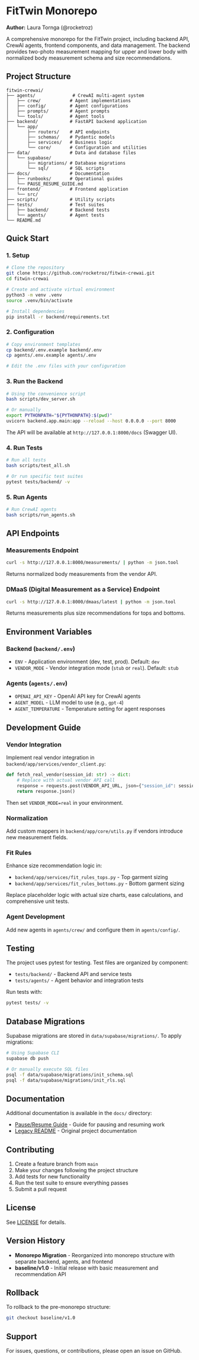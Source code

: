 # FitTwin Monorepo

**Author:** Laura Tornga (@rocketroz)

A comprehensive monorepo for the FitTwin project, including backend API, CrewAI agents, frontend components, and data management. The backend provides two-photo measurement mapping for upper and lower body with normalized body measurement schema and size recommendations.

## Project Structure

```
fitwin-crewai/
├── agents/              # CrewAI multi-agent system
│   ├── crew/           # Agent implementations
│   ├── config/         # Agent configurations
│   ├── prompts/        # Agent prompts
│   └── tools/          # Agent tools
├── backend/            # FastAPI backend application
│   └── app/
│       ├── routers/    # API endpoints
│       ├── schemas/    # Pydantic models
│       ├── services/   # Business logic
│       └── core/       # Configuration and utilities
├── data/               # Data and database files
│   └── supabase/
│       ├── migrations/ # Database migrations
│       └── sql/        # SQL scripts
├── docs/               # Documentation
│   ├── runbooks/       # Operational guides
│   └── PAUSE_RESUME_GUIDE.md
├── frontend/           # Frontend application
│   └── src/
├── scripts/            # Utility scripts
├── tests/              # Test suites
│   ├── backend/        # Backend tests
│   └── agents/         # Agent tests
└── README.md
```

## Quick Start

### 1. Setup

```bash
# Clone the repository
git clone https://github.com/rocketroz/fitwin-crewai.git
cd fitwin-crewai

# Create and activate virtual environment
python3 -m venv .venv
source .venv/bin/activate

# Install dependencies
pip install -r backend/requirements.txt
```

### 2. Configuration

```bash
# Copy environment templates
cp backend/.env.example backend/.env
cp agents/.env.example agents/.env

# Edit the .env files with your configuration
```

### 3. Run the Backend

```bash
# Using the convenience script
bash scripts/dev_server.sh

# Or manually
export PYTHONPATH="${PYTHONPATH}:$(pwd)"
uvicorn backend.app.main:app --reload --host 0.0.0.0 --port 8000
```

The API will be available at `http://127.0.0.1:8000/docs` (Swagger UI).

### 4. Run Tests

```bash
# Run all tests
bash scripts/test_all.sh

# Or run specific test suites
pytest tests/backend/ -v
```

### 5. Run Agents

```bash
# Run CrewAI agents
bash scripts/run_agents.sh
```

## API Endpoints

### Measurements Endpoint

```bash
curl -s http://127.0.0.1:8000/measurements/ | python -m json.tool
```

Returns normalized body measurements from the vendor API.

### DMaaS (Digital Measurement as a Service) Endpoint

```bash
curl -s http://127.0.0.1:8000/dmaas/latest | python -m json.tool
```

Returns measurements plus size recommendations for tops and bottoms.

## Environment Variables

### Backend (`backend/.env`)

- `ENV` - Application environment (dev, test, prod). Default: `dev`
- `VENDOR_MODE` - Vendor integration mode (`stub` or `real`). Default: `stub`

### Agents (`agents/.env`)

- `OPENAI_API_KEY` - OpenAI API key for CrewAI agents
- `AGENT_MODEL` - LLM model to use (e.g., `gpt-4`)
- `AGENT_TEMPERATURE` - Temperature setting for agent responses

## Development Guide

### Vendor Integration

Implement real vendor integration in `backend/app/services/vendor_client.py`:

```python
def fetch_real_vendor(session_id: str) -> dict:
    # Replace with actual vendor API call
    response = requests.post(VENDOR_API_URL, json={"session_id": session_id})
    return response.json()
```

Then set `VENDOR_MODE=real` in your environment.

### Normalization

Add custom mappers in `backend/app/core/utils.py` if vendors introduce new measurement fields.

### Fit Rules

Enhance size recommendation logic in:
- `backend/app/services/fit_rules_tops.py` - Top garment sizing
- `backend/app/services/fit_rules_bottoms.py` - Bottom garment sizing

Replace placeholder logic with actual size charts, ease calculations, and comprehensive unit tests.

### Agent Development

Add new agents in `agents/crew/` and configure them in `agents/config/`.

## Testing

The project uses pytest for testing. Test files are organized by component:

- `tests/backend/` - Backend API and service tests
- `tests/agents/` - Agent behavior and integration tests

Run tests with:

```bash
pytest tests/ -v
```

## Database Migrations

Supabase migrations are stored in `data/supabase/migrations/`. To apply migrations:

```bash
# Using Supabase CLI
supabase db push

# Or manually execute SQL files
psql -f data/supabase/migrations/init_schema.sql
psql -f data/supabase/migrations/init_rls.sql
```

## Documentation

Additional documentation is available in the `docs/` directory:

- [Pause/Resume Guide](docs/PAUSE_RESUME_GUIDE.md) - Guide for pausing and resuming work
- [Legacy README](docs/README_legacy.md) - Original project documentation

## Contributing

1. Create a feature branch from `main`
2. Make your changes following the project structure
3. Add tests for new functionality
4. Run the test suite to ensure everything passes
5. Submit a pull request

## License

See [LICENSE](LICENSE) for details.

## Version History

- **Monorepo Migration** - Reorganized into monorepo structure with separate backend, agents, and frontend
- **baseline/v1.0** - Initial release with basic measurement and recommendation API

## Rollback

To rollback to the pre-monorepo structure:

```bash
git checkout baseline/v1.0
```

## Support

For issues, questions, or contributions, please open an issue on GitHub.

